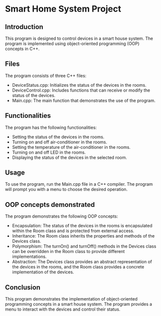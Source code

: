 # Smart Home System Project

## Introduction 
This program is designed to control devices in a smart house system. The program is implemented using object-oriented programming (OOP) concepts in C++.

## Files
The program consists of three C++ files:

- DeviceStatus.cpp: Initializes the status of the devices in the rooms. 
- DeviceControl.cpp: Includes functions that can receive or modify the status of the devices. 
- Main.cpp: The main function that demonstrates the use of the program.

## Functionalities
The program has the following functionalities:

- Setting the status of the devices in the rooms.
- Turning on and off air-conditioner in the rooms.
- Setting the temperature of the air-conditioner in the rooms.
- Turning on and off LED in the rooms.
- Displaying the status of the devices in the selected room.

## Usage
To use the program, run the Main.cpp file in a C++ compiler. The program will prompt you with a menu to choose the desired operation.

## OOP concepts demonstrated
The program demonstrates the following OOP concepts:

- Encapsulation: The status of the devices in the rooms is encapsulated within the Room class and is protected from external access.
- Inheritance: The Room class inherits the properties and methods of the Devices class.
- Polymorphism: The turnOn() and turnOff() methods in the Devices class can be overridden in the Room class to provide different implementations.
- Abstraction: The Devices class provides an abstract representation of the devices in the rooms, and the Room class provides a concrete implementation of the devices.

## Conclusion
This program demonstrates the implementation of object-oriented programming concepts in a smart house system. The program provides a menu to interact with the devices and control their status.
